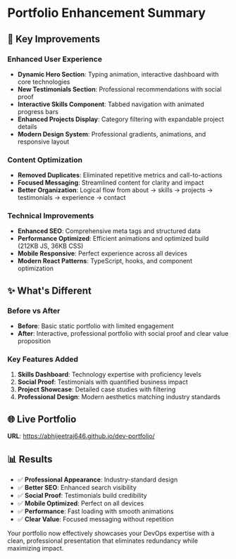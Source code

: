 # Portfolio Enhancement Summary

## 🚀 Key Improvements

### **Enhanced User Experience**
- **Dynamic Hero Section**: Typing animation, interactive dashboard with core technologies
- **New Testimonials Section**: Professional recommendations with social proof
- **Interactive Skills Component**: Tabbed navigation with animated progress bars
- **Enhanced Projects Display**: Category filtering with expandable project details
- **Modern Design System**: Professional gradients, animations, and responsive layout

### **Content Optimization**
- **Removed Duplicates**: Eliminated repetitive metrics and call-to-actions
- **Focused Messaging**: Streamlined content for clarity and impact
- **Better Organization**: Logical flow from about → skills → projects → testimonials → experience → contact

### **Technical Improvements**
- **Enhanced SEO**: Comprehensive meta tags and structured data
- **Performance Optimized**: Efficient animations and optimized build (212KB JS, 36KB CSS)
- **Mobile Responsive**: Perfect experience across all devices
- **Modern React Patterns**: TypeScript, hooks, and component optimization

## ✨ What's Different

### Before vs After
- **Before**: Basic static portfolio with limited engagement
- **After**: Interactive, professional portfolio with social proof and clear value proposition

### Key Features Added
1. **Skills Dashboard**: Technology expertise with proficiency levels
2. **Social Proof**: Testimonials with quantified business impact
3. **Project Showcase**: Detailed case studies with filtering
4. **Professional Design**: Modern aesthetics matching industry standards

## 🌐 Live Portfolio
**URL**: https://abhijeetraj646.github.io/dev-portfolio/

## 📊 Results
- ✅ **Professional Appearance**: Industry-standard design
- ✅ **Better SEO**: Enhanced search visibility
- ✅ **Social Proof**: Testimonials build credibility
- ✅ **Mobile Optimized**: Perfect on all devices
- ✅ **Performance**: Fast loading with smooth animations
- ✅ **Clear Value**: Focused messaging without repetition

Your portfolio now effectively showcases your DevOps expertise with a clean, professional presentation that eliminates redundancy while maximizing impact.